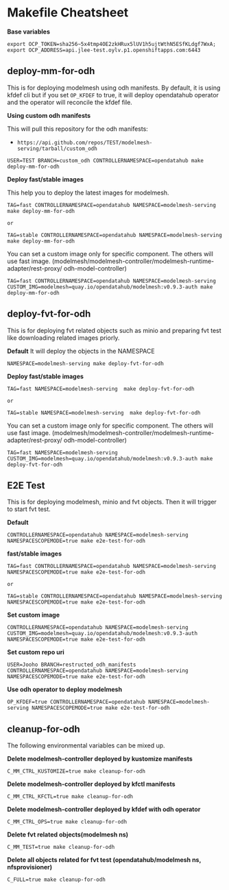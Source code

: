 # Makefile Cheatsheet

**Base variables**

```
export OCP_TOKEN=sha256~5x4tmp4OE2zkHRux5lUV1h5ujtWthN5ESfKLdgf7WxA; export OCP_ADDRESS=api.jlee-test.oylv.p1.openshiftapps.com:6443
```

## deploy-mm-for-odh

This is for deploying modelmesh using odh manifests. By default, it is using kfdef cli but if you set `OP_KFDEF` to true, it will deploy opendatahub operator and the operator will reconcile the kfdef file.

**Using custom odh manifests**

This will pull this repository for the odh manifests:

- `https://api.github.com/repos/TEST/modelmesh-serving/tarball/custom_odh`

```
USER=TEST BRANCH=custom_odh CONTROLLERNAMESPACE=opendatahub make deploy-mm-for-odh
```

**Deploy fast/stable images**

This help you to deploy the latest images for modelmesh.

```
TAG=fast CONTROLLERNAMESPACE=opendatahub NAMESPACE=modelmesh-serving make deploy-mm-for-odh

or

TAG=stable CONTROLLERNAMESPACE=opendatahub NAMESPACE=modelmesh-serving make deploy-mm-for-odh
```

You can set a custom image only for specific component. The others will use fast image. (modelmesh/modelmesh-controller/modelmesh-runtime-adapter/rest-proxy/ odh-model-controller)

```
TAG=fast CONTROLLERNAMESPACE=opendatahub NAMESPACE=modelmesh-serving CUSTOM_IMG=modelmesh=quay.io/opendatahub/modelmesh:v0.9.3-auth make deploy-mm-for-odh
```

## deploy-fvt-for-odh

This is for deploying fvt related objects such as minio and preparing fvt test like downloading related images priorly.

**Default**
It will deploy the objects in the NAMESPACE

```
NAMESPACE=modelmesh-serving make deploy-fvt-for-odh
```

**Deploy fast/stable images**

```
TAG=fast NAMESPACE=modelmesh-serving  make deploy-fvt-for-odh

or

TAG=stable NAMESPACE=modelmesh-serving  make deploy-fvt-for-odh
```

You can set a custom image only for specific component. The others will use fast image. (modelmesh/modelmesh-controller/modelmesh-runtime-adapter/rest-proxy/ odh-model-controller)

```
TAG=fast NAMESPACE=modelmesh-serving CUSTOM_IMG=modelmesh=quay.io/opendatahub/modelmesh:v0.9.3-auth make deploy-fvt-for-odh
```

## E2E Test

This is for deploying modelmesh, minio and fvt objects. Then it will trigger to start fvt test.

**Default**

```
CONTROLLERNAMESPACE=opendatahub NAMESPACE=modelmesh-serving NAMESPACESCOPEMODE=true make e2e-test-for-odh
```

**fast/stable images**

```
TAG=fast CONTROLLERNAMESPACE=opendatahub NAMESPACE=modelmesh-serving NAMESPACESCOPEMODE=true make e2e-test-for-odh

or

TAG=stable CONTROLLERNAMESPACE=opendatahub NAMESPACE=modelmesh-serving NAMESPACESCOPEMODE=true make e2e-test-for-odh
```

**Set custom image**

```
CONTROLLERNAMESPACE=opendatahub NAMESPACE=modelmesh-serving CUSTOM_IMG=modelmesh=quay.io/opendatahub/modelmesh:v0.9.3-auth NAMESPACESCOPEMODE=true make e2e-test-for-odh
```

**Set custom repo uri**

```
USER=Jooho BRANCH=restructed_odh_manifests CONTROLLERNAMESPACE=opendatahub NAMESPACE=modelmesh-serving NAMESPACESCOPEMODE=true make e2e-test-for-odh
```

**Use odh operator to deploy modelmesh**
~~~
OP_KFDEF=true CONTROLLERNAMESPACE=opendatahub NAMESPACE=modelmesh-serving NAMESPACESCOPEMODE=true make e2e-test-for-odh
~~~

## cleanup-for-odh

The following environmental variables can be mixed up.

**Delete modelmesh-controller deployed by kustomize manifests**

```
C_MM_CTRL_KUSTOMIZE=true make cleanup-for-odh
```

**Delete modelmesh-controller deployed by kfctl manifests**

```
C_MM_CTRL_KFCTL=true make cleanup-for-odh
```

**Delete modelmesh-controller deployed by kfdef with odh operator**

```
C_MM_CTRL_OPS=true make cleanup-for-odh
```

**Delete fvt related objects(modelmesh ns)**

```
C_MM_TEST=true make cleanup-for-odh
```

**Delete all objects related for fvt test (opendatahub/modelmesh ns, nfsprovisioner)**

```
C_FULL=true make cleanup-for-odh
```
